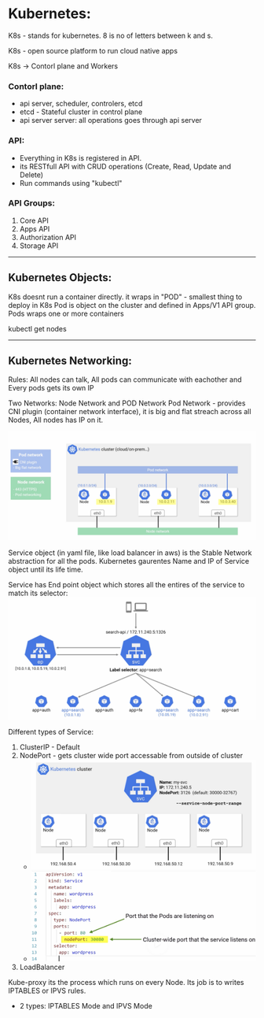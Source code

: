 # Kubernetes:

K8s - stands for kubernetes. 8 is no of letters between k and s.

K8s - open source platform to run cloud native apps

K8s -> Contorl plane and Workers

### Contorl plane:
  - api server, scheduler, controlers, etcd
  - etcd - Stateful cluster in control plane
  - api server server: all operations goes through api server

### API:
  - Everything in K8s is registered in API.
  - its RESTfull API with CRUD operations (Create, Read, Update and Delete)
  - Run commands using "kubectl"

### API Groups:
  1) Core API
  2) Apps API
  3) Authorization API
  4) Storage API



***************************************
## Kubernetes Objects:

K8s doesnt run a container directly.
it wraps in "POD" - smallest thing to deploy in K8s
Pod is object on the cluster and defined in Apps/V1 API group.
Pods wraps one or more containers

kubectl get nodes

***************************************
## Kubernetes Networking:

Rules: All nodes can talk, All pods can communicate with eachother and Every pods gets its own IP

Two Networks:
Node Network  and POD Network
Pod Network - provides CNI plugin (container network interface), it is big and flat streach across all Nodes, All nodes has IP on it.


![](images/k8s_Networking.png)



Service object (in yaml file, like load balancer in aws) is the Stable Network abstraction for all the pods. 
Kubernetes gaurentes Name and IP of Service object until its life time. 

Service has End point object which stores all the entires of the service to match its selector: 
![](images/k8s_servicesArcht.png)

Different types of Service:
 1) ClusterIP - Default 
 2) NodePort - gets cluster wide port accessable from outside of cluster
    - ![](images/k8s_service_nodeport1.png)
    - ![](images/k8s_service_nodeport2.png)
 3) LoadBalancer


Kube-proxy
its the process which runs on every Node. Its job is to writes IPTABLES or IPVS rules. 
- 2 types: IPTABLES Mode and IPVS Mode






